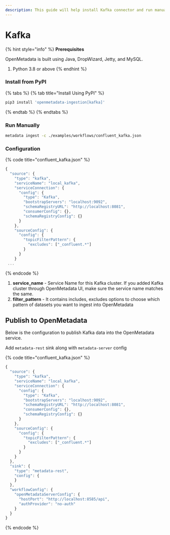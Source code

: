 ```yaml
---
description: This guide will help install Kafka connector and run manually
---
```


# Kafka

{% hint style="info" %}
**Prerequisites**

OpenMetadata is built using Java, DropWizard, Jetty, and MySQL.

1. Python 3.8 or above
{% endhint %}

### Install from PyPI

{% tabs %}
{% tab title="Install Using PyPI" %}
```bash
pip3 install 'openmetadata-ingestion[kafka]'
```
{% endtab %}
{% endtabs %}

### Run Manually

```bash
metadata ingest -c ./examples/workflows/confluent_kafka.json
```

### Configuration

{% code title="confluent_kafka.json" %}
```javascript
{
  "source": {
    "type": "kafka",
    "serviceName": "local_kafka",
    "serviceConnection": {
      "config": {
        "type": "Kafka",
        "bootstrapServers": "localhost:9092",
        "schemaRegistryURL": "http://localhost:8081",
        "consumerConfig": {},
        "schemaRegistryConfig": {}
      }
    },
    "sourceConfig": {
      "config": {
        "topicFilterPattern": {
          "excludes": ["_confluent.*"]
        }
      }
    }
 ...
```
{% endcode %}

1. **service\_name** - Service Name for this Kafka cluster. If you added Kafka cluster through OpenMetadata UI, make sure the service name matches the same.
2. **filter\_pattern** - It contains includes, excludes options to choose which pattern of datasets you want to ingest into OpenMetadata

## Publish to OpenMetadata

Below is the configuration to publish Kafka data into the OpenMetadata service.

Add `metadata-rest` sink along with `metadata-server` config

{% code title="confluent_kafka.json" %}
```javascript
{
  "source": {
    "type": "kafka",
    "serviceName": "local_kafka",
    "serviceConnection": {
      "config": {
        "type": "Kafka",
        "bootstrapServers": "localhost:9092",
        "schemaRegistryURL": "http://localhost:8081",
        "consumerConfig": {},
        "schemaRegistryConfig": {}
      }
    },
    "sourceConfig": {
      "config": {
        "topicFilterPattern": {
          "excludes": ["_confluent.*"]
        }
      }
    }
  },
  "sink": {
    "type": "metadata-rest",
    "config": {
    }
  },
  "workflowConfig": {
    "openMetadataServerConfig": {
      "hostPort": "http://localhost:8585/api",
      "authProvider": "no-auth"
    }
  }
}
```
{% endcode %}
